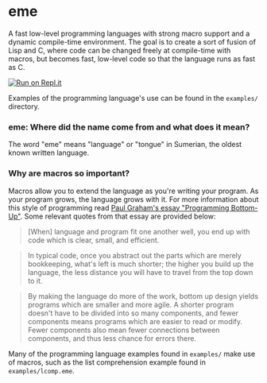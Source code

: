 # eme
A fast low-level programming languages with strong macro support and a dynamic compile-time environment. The goal is to create a sort of fusion of Lisp and C, where code can be changed freely at compile-time with macros, but becomes fast, low-level code so that the language runs as fast as C.

[![Run on Repl.it](https://repl.it/badge/github/niko-niko-ni/eme)](https://repl.it/github/niko-niko-ni/eme)

Examples of the programming language's use can be found in the `examples/` directory.

### eme: Where did the name come from and what does it mean?

The word "eme" means "language" or "tongue" in Sumerian, the oldest known written language.

### Why are macros so important?

Macros allow you to extend the language as you're writing your program. As your program grows, the language grows with it. For more information about this style of programming read [Paul Graham's essay "Programming Bottom-Up"](http://www.paulgraham.com/progbot.html). Some relevant quotes from that essay are provided below:

> [When] language and program fit one another well, you end up with code which is clear, small, and efficient.

> In typical code, once you abstract out the parts which are merely bookkeeping, what's left is much shorter; the higher you build up the language, the less distance you will have to travel from the top down to it.

> By making the language do more of the work, bottom up design yields programs which are smaller and more agile. A shorter program doesn't have to be divided into so many components, and fewer components means programs which are easier to read or modify. Fewer components also mean fewer connections between components, and thus less chance for errors there.

Many of the programming language examples found in `examples/` make use of macros, such as the list comprehension example found in `examples/lcomp.eme`.
